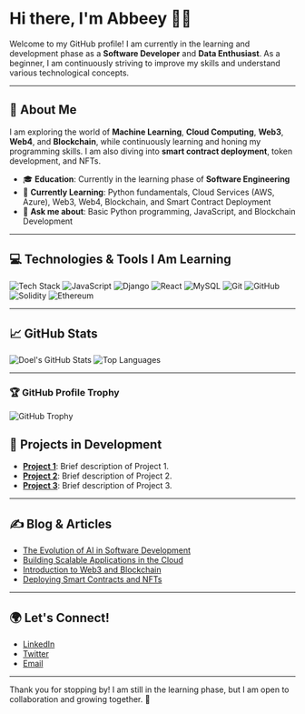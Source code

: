# Hi there, I'm Abbeey 👋✨

Welcome to my GitHub profile! I am currently in the learning and development phase as a **Software Developer** and **Data Enthusiast**. As a beginner, I am continuously striving to improve my skills and understand various technological concepts.

---

## 🚀 About Me
I am exploring the world of **Machine Learning**, **Cloud Computing**, **Web3**, **Web4**, and **Blockchain**, while continuously learning and honing my programming skills. I am also diving into **smart contract deployment**, token development, and NFTs.

- 🎓 **Education**: Currently in the learning phase of **Software Engineering**
- 🌱 **Currently Learning**: Python fundamentals, Cloud Services (AWS, Azure), Web3, Web4, Blockchain, and Smart Contract Deployment
- 💬 **Ask me about**: Basic Python programming, JavaScript, and Blockchain Development

---

## 💻 Technologies & Tools I Am Learning
![Tech Stack](https://img.shields.io/badge/Python-3776AB?style=flat&logo=python&logoColor=white) 
![JavaScript](https://img.shields.io/badge/JavaScript-F7DF1E?style=flat&logo=javascript&logoColor=black)
![Django](https://img.shields.io/badge/Django-092E20?style=flat&logo=django&logoColor=white)
![React](https://img.shields.io/badge/React-61DAFB?style=flat&logo=react&logoColor=black)
![MySQL](https://img.shields.io/badge/MySQL-4479A1?style=flat&logo=mysql&logoColor=white)
![Git](https://img.shields.io/badge/Git-F05032?style=flat&logo=git&logoColor=white)
![GitHub](https://img.shields.io/badge/GitHub-181717?style=flat&logo=github&logoColor=white)
![Solidity](https://img.shields.io/badge/Solidity-363636?style=flat&logo=solidity&logoColor=white)
![Ethereum](https://img.shields.io/badge/Ethereum-3C3C3D?style=flat&logo=ethereum&logoColor=white)

---

## 📈 GitHub Stats
![Doel's GitHub Stats](https://github-readme-stats.vercel.app/api?username=doelsumbing87&show_icons=true&theme=radical)
![Top Languages](https://github-readme-stats.vercel.app/api/top-langs/?username=doelsumbing87&layout=compact&theme=radical)

---

### 🏆 GitHub Profile Trophy
![GitHub Trophy](https://github-profile-trophy.vercel.app/?username=doelsumbing87&theme=radical&no-frame=true&margin-w=10)


## 🌟 Projects in Development
- **[Project 1](https://github.com/doelsumbing87/project1)**: Brief description of Project 1.
- **[Project 2](https://github.com/doelsumbing87/project2)**: Brief description of Project 2.
- **[Project 3](https://github.com/doelsumbing87/project3)**: Brief description of Project 3.

---

## ✍️ Blog & Articles
- [The Evolution of AI in Software Development](https://example.com/blog-post-1)
- [Building Scalable Applications in the Cloud](https://example.com/blog-post-2)
- [Introduction to Web3 and Blockchain](https://example.com/blog-post-3)
- [Deploying Smart Contracts and NFTs](https://example.com/blog-post-4)

---

## 🌍 Let's Connect!
- [LinkedIn](https://www.linkedin.com/in/abbeey/)
- [Twitter](https://x.com/Bey_id)
- [Email](mailto:your-email@example.com)

---

Thank you for stopping by! I am still in the learning phase, but I am open to collaboration and growing together. 🚀
